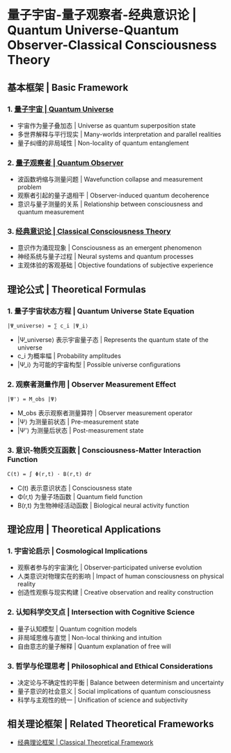 # 量子宇宙-量子观察者-经典意识论 | Quantum Universe-Quantum Observer-Classical Consciousness Theory

## 基本框架 | Basic Framework

### 1. [量子宇宙 | Quantum Universe](quantum-universe.md)
- 宇宙作为量子叠加态 | Universe as quantum superposition state
- 多世界解释与平行现实 | Many-worlds interpretation and parallel realities
- 量子纠缠的非局域性 | Non-locality of quantum entanglement

### 2. [量子观察者 | Quantum Observer](quantum-observer.md)
- 波函数坍缩与测量问题 | Wavefunction collapse and measurement problem
- 观察者引起的量子退相干 | Observer-induced quantum decoherence
- 意识与量子测量的关系 | Relationship between consciousness and quantum measurement

### 3. [经典意识论 | Classical Consciousness Theory](classical-consciousness.md)
- 意识作为涌现现象 | Consciousness as an emergent phenomenon
- 神经系统与量子过程 | Neural systems and quantum processes
- 主观体验的客观基础 | Objective foundations of subjective experience

## 理论公式 | Theoretical Formulas

### 1. 量子宇宙状态方程 | Quantum Universe State Equation
```
|Ψ_universe⟩ = ∑ c_i |Ψ_i⟩
```
- |Ψ_universe⟩ 表示宇宙量子态 | Represents the quantum state of the universe
- c_i 为概率幅 | Probability amplitudes
- |Ψ_i⟩ 为可能的宇宙构型 | Possible universe configurations

### 2. 观察者测量作用 | Observer Measurement Effect
```
|Ψ'⟩ = M_obs |Ψ⟩
```
- M_obs 表示观察者测量算符 | Observer measurement operator
- |Ψ⟩ 为测量前状态 | Pre-measurement state
- |Ψ'⟩ 为测量后状态 | Post-measurement state

### 3. 意识-物质交互函数 | Consciousness-Matter Interaction Function
```
C(t) = ∫ Φ(r,t) · B(r,t) dr
```
- C(t) 表示意识状态 | Consciousness state
- Φ(r,t) 为量子场函数 | Quantum field function
- B(r,t) 为生物神经活动函数 | Biological neural activity function

## 理论应用 | Theoretical Applications

### 1. 宇宙论启示 | Cosmological Implications
- 观察者参与的宇宙演化 | Observer-participated universe evolution
- 人类意识对物理实在的影响 | Impact of human consciousness on physical reality
- 创造性观察与现实构建 | Creative observation and reality construction

### 2. 认知科学交叉点 | Intersection with Cognitive Science
- 量子认知模型 | Quantum cognition models
- 非局域思维与直觉 | Non-local thinking and intuition
- 自由意志的量子解释 | Quantum explanation of free will

### 3. 哲学与伦理思考 | Philosophical and Ethical Considerations
- 决定论与不确定性的平衡 | Balance between determinism and uncertainty
- 量子意识的社会意义 | Social implications of quantum consciousness
- 科学与主观性的统一 | Unification of science and subjectivity

## 相关理论框架 | Related Theoretical Frameworks

- [经典理论框架 | Classical Theoretical Framework](../classical/README.md) 